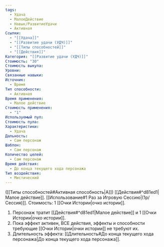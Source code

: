 ```yaml
---
tags:
  - Удача
  - МалоеДействие
  - Навык/РазвитиеУдачи
  - Активная
Ссылки:
  - "[[Удача]]"
  - "[[Развитие удачи (УДЧ)]]"
  - "[[Типы способностей]]"
  - "[[Действия]]"
Категория: "[[Развитие удачи (УДЧ)]]"
Стоимость: "30"
Стоимость выкупа: 
Уровни: 
Связанные навыки: 
Источник:
  - Время
Тип способности:
  - Активная
Время применения:
  - Малое действие
Стоимость применения:
  - "1"
Используемый пул: 
Стоимость пула: 
Характеристики:
  - Удача
Дальность:
  - Сам персонаж
Шаблон:
  - Сам персонаж
Количество целей:
  - Сам персонаж
Время действия:
  - До конца текущего хода персонажа
Тип воздействия:
  - Мистический
---
```

([[Типы способностей#Активная способность|А]]) [[Действия#^d81ed1|Малое действие]]. [[Использование#1 Раз за Игровую Сессию|(1р/Сессия)]]. Стоимость: 1 [[Очки Истории|очко истории]].

1. Персонаж тратит [[Действия#^d81ed1|Малое действие]] и 1 [[Очки Истории|очко истории]].
2. Пока эффект активен, ВСЕ действия, эффекты и способности требующие [[Очки Истории|очки истории]] не требуют их. 
3. Длительность эффекта: [[Длительность#До конца текущего хода персонажа|До конца текущего хода персонажа]].
